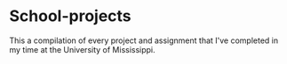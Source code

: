 # School-projects
This a compilation of every project and assignment that I've completed in my time at the University of Mississippi. 
